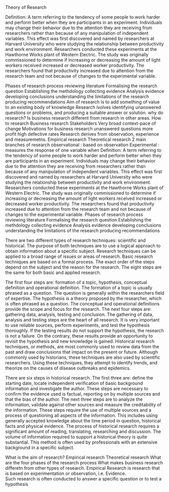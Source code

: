Theory of Research


Definition: 
A term referring to the tendency of some people to work harder and perform better when they are participants in an experiment. Individuals may change their behavior due to the attention they are receiving from researchers rather than because of any manipulation of independent variables. 
This effect was first discovered and named by researchers at Harvard University who were studying the relationship between productivity and work environment. Researchers conducted these experiments at the Hawthorne Works plant of Western Electric. The study was originally commissioned to determine if increasing or decreasing the amount of light workers received increased or decreased worker productivity. The researchers found that productivity increased due to attention from the research team and not because of changes to the experimental variable.


Phases of research process
reviewing literature
Formalising the research question
Establishing the methdology
collecting evidence 
Analysis evidence
developing conclusions
understanding the limitations of the research
producing recommendations
Aim of research is to add something of value to an existing body of knowledge
Research ivolves identifying unanswered questions or problems, and producing a suitable answer or solution.
why do research?
Is business research different from research in other areas.
How to research
Business research
Stakeholders
Very broad
context-pace of change
Motivations for business research
unanswered questions
more profit
high defective rates
Research derives from observation, experience and measuremetns.
Empirical research
Theoretical research
2 main branches of research 
observational : based on observation
Experimental : measures the response of one variable when
Definition: 
A term referring to the tendency of some people to work harder and perform better when they are participants in an experiment. Individuals may change their behavior due to the attention they are receiving from researchers rather than because of any manipulation of independent variables. 
This effect was first discovered and named by researchers at Harvard University who were studying the relationship between productivity and work environment. Researchers conducted these experiments at the Hawthorne Works plant of Western Electric. The study was originally commissioned to determine if increasing or decreasing the amount of light workers received increased or decreased worker productivity. The researchers found that productivity increased due to attention from the research team and not because of changes to the experimental variable.
Phases of research process
reviewing literature
Formalising the research question
Establishing the methdology
collecting evidence 
Analysis evidence
developing conclusions
understanding the limitations of the research
producing recommendations


There are two different types of research techniques: scientific and historical. The purpose of both techniques are to use a logical approach to obtain information about a specific subject. Research techniques can be applied to a broad range of issues or areas of research. 
Basic research techniques are based on a formal process. The exact order of the steps depend on the subject and the reason for the research. The eight steps are the same for both basic and applied research. 




The first four steps are: formation of a topic, hypothesis, conceptual definition and operational definition. The formation of a topic is usually phrased as a question. The question is generally within the researchers field of expertise. The hypothesis is a theory proposed by the researcher, which is often phrased as a question. The conceptual and operational definitions provide the scope and focus for the research.
The next four steps are: gathering data, analysis, testing and conclusion. The gathering of data, analysis and testing steps are the heart of all research. It is very important to use reliable sources, perform experiments, and test the hypothesis thoroughly. If the testing results do not support the hypothesis, the research is not a failure. On the contrary, these results provide an opportunity to revisit the hypothesis and new knowledge is gained. 
Historical research techniques, or methods, are most commonly used to review data from the past and draw conclusions that impact on the present or future. Although commonly used by historians, these techniques are also used by scientific researchers. Using these techniques, they attempt to identify trends, and theorize on the causes of disease outbreaks and epidemics.




There are six steps in historical research. The first three are: define the starting date, locate independent verification of basic background information and investigate the author. These steps are necessary to confirm the evidence used is factual, reporting on by multiple sources and that the bias of the author. 
The next three steps are to analyze the information, validate against other sources and measure the creditability of the information. These steps require the use of multiple sources and a process of questioning all aspects of the information. This includes using generally accepted knowledge about the time period in question, historical facts and physical evidence. 
The process of historical research requires a significant amount of reading, translating, researching and discussion. The volume of information required to support a historical theory is quite substantial. This method is often used by professionals with an extensive background in a specific subject. 


What is the aim of research?
Empirical research
Theoretical research
What are the four phases of the research process
What makes business research differetn from other types of research.
Empirical Research is research that is based on experimentation or observation, i.e. Evidence.  
Such research is often conducted to answer a specific question or to test a hypothesis 




